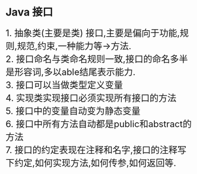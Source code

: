 # Java 接口 #
<font size="5">
1. 抽象类(主要是类)  接口,主要是偏向于功能,规则,规范,约束,一种能力等->方法.<br/>
2. 接口命名与类命名规则一致,接口的命名多半是形容词,多以able结尾表示能力.<br/>
3. 接口可以当做类型定义变量<br/>
4. 实现类实现接口必须实现所有接口的方法<br/>
5. 接口中的变量自动变为静态变量<br/>
6. 接口中所有方法自动都是public和abstract的方法<br/>
7. 接口的约定表现在注释和名字,接口的注释写下约定,如何实现方法,如何传参,如何返回等.<br/>
</font>